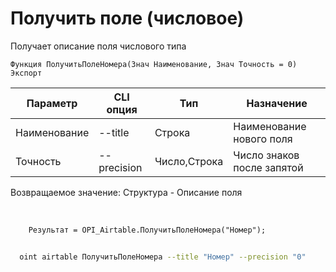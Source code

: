 ﻿---
sidebar_position: 4
---

# Получить поле (числовое)
 Получает описание поля числового типа



`Функция ПолучитьПолеНомера(Знач Наименование, Знач Точность = 0) Экспорт`

  | Параметр | CLI опция | Тип | Назначение |
  |-|-|-|-|
  | Наименование | --title | Строка | Наименование нового поля |
  | Точность | --precision | Число,Строка | Число знаков после запятой |

  
  Возвращаемое значение:   Структура -  Описание поля

<br/>




```bsl title="Пример кода"
    Результат = OPI_Airtable.ПолучитьПолеНомера("Номер");
```



```sh title="Пример команды CLI"
    
  oint airtable ПолучитьПолеНомера --title "Номер" --precision "0"

```

```json title="Результат"

```
